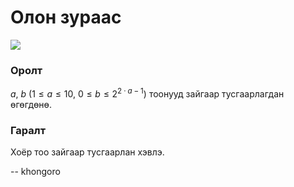 Олон зураас
===========
![][1]


### Оролт
$a$, $b$ ($1 ≤ a ≤ 10$, $0 ≤ b ≤ 2^{2·a-1}$) тоонууд зайгаар тусгаарлагдан
өгөгдөнө.


### Гаралт
Хоёр тоо зайгаар тусгаарлан хэвлэ.

  [1]: http://espresso.codeforces.com/6d76b2c841f4c32230bbe497cc7a6265cf1a0105.png

-- khongoro
